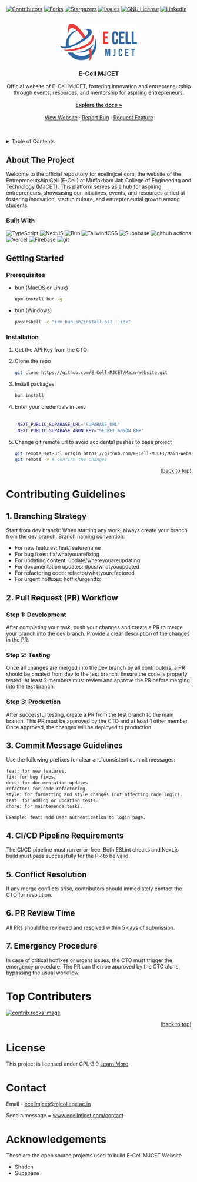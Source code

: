 [![Contributors][contributors-shield]][contributors-url]
[![Forks][forks-shield]][forks-url]
[![Stargazers][stars-shield]][stars-url]
[![Issues][issues-shield]][issues-url]
[![GNU License][license-shield]][license-url]
[![LinkedIn][linkedin-shield]][linkedin-url]

<br />
<div align="center">
  <a href="https://github.com/othneildrew/Best-README-Template">
    <img src="public/assets/Logo/logo-big-colour.png" alt="Logo" height=100>
  </a>

  <h3 align="center">E-Cell MJCET</h3>

  <p align="center">
	  Official website of E-Cell MJCET, fostering innovation and entrepreneurship through events, resources, and mentorship for aspiring entrepreneurs.
    <br />
    <br />
    <a href="#getting-started"><strong>Explore the docs »</strong></a>
    <br />
    <br />
    <a href="https://ecellmjcet.com">View Website</a>
    ·
    <a href="https://github.com/E-Cell-MJCET/Website/blob/main/.github/ISSUE_TEMPLATE/bug_report.md">Report Bug</a>
    ·
    <a href="https://github.com/E-Cell-MJCET/Website/blob/main/.github/ISSUE_TEMPLATE/feature_request.md">Request Feature</a>
  </p>
</div>

<br />
<br />

<details>
  <summary>Table of Contents</summary>
  <ol>
    <li>
      <a href="#about-the-project">About The Project</a>
      <ul>
        <li><a href="#built-with">Built With</a></li>
      </ul>
    </li>
    <li>
      <a href="#getting-started">Getting Started</a>
      <ul>
        <li><a href="#prerequisites">Prerequisites</a></li>
        <li><a href="#installation">Installation</a></li>
      </ul>
    </li>
    <li><a href="#contributing-guidelines">Contributing</a></li>
    <li><a href="#top-contributers">Top Contributers</a></li>
    <li><a href="#roadmap">Roadmap</a></li>
    <li><a href="#license">License</a></li>
    <li><a href="#contact">Contact</a></li>
    <li><a href="#acknowledgments">Acknowledgments</a></li>
  </ol>
</details>

## About The Project

Welcome to the official repository for ecellmjcet.com, the website of the Entrepreneurship Cell (E-Cell) at Muffakham Jah College of Engineering and Technology (MJCET). This platform serves as a hub for aspiring entrepreneurs, showcasing our initiatives, events, and resources aimed at fostering innovation, startup culture, and entrepreneurial growth among students.

### Built With

<div>
  <p>
    <img alt="TypeScript" src="https://img.shields.io/badge/-TypeScript-007ACC?style=flat-square&logo=typescript&logoColor=white" />
    <img alt="NextJS" src="https://img.shields.io/badge/-NextJS-000000?style=flat-square&logo=nextdotjs&logoColor=white" />
    <img alt="Bun" src="https://img.shields.io/badge/-Bun.js-000000?style=flat-square&logo=bun&logoColor=white" />
    <img alt="TailwindCSS" src="https://img.shields.io/badge/-Tailwind CSS-06B6D4?style=flat-square&logo=tailwindcss&logoColor=white" />
    <img alt="Supabase" src="https://img.shields.io/badge/-Supabase-3FCF8E?style=flat-square&logo=supabase&logoColor=white" />
    <img alt="github actions" src="https://img.shields.io/badge/-Github_Actions-2088FF?style=flat-square&logo=github-actions&logoColor=white" />
    <img alt="Vercel" src="https://img.shields.io/badge/-Vercel-000000?style=flat-square&logo=vercel&logoColor=white" />
    <img alt="Firebase" src="https://img.shields.io/badge/-Firebase-DD2C00?style=flat-square&logo=firebase&logoColor=white" />
    <img alt="git" src="https://img.shields.io/badge/-Git-F05032?style=flat-square&logo=git&logoColor=white" />
  </p>
</div>


## Getting Started

### Prerequisites

- bun (MacOS or Linux)

  ```sh
  npm install bun -g
  ```

- bun (Windows)
  ```sh
  powershell -c "irm bun.sh/install.ps1 | iex"
  ```

### Installation

1. Get the API Key from the CTO
2. Clone the repo
   ```sh
   git clone https://github.com/E-Cell-MJCET/Main-Website.git
   ```
3. Install packages
   ```sh
   bun install
   ```
4. Enter your credentials in `.env`

   ```sh

    NEXT_PUBLIC_SUPABASE_URL="SUPABASE_URL"
    NEXT_PUBLIC_SUPABASE_ANON_KEY="SECRET_ANNON_KEY"

   ```

5. Change git remote url to avoid accidental pushes to base project
   ```sh
   git remote set-url origin https://github.com/E-Cell-MJCET/Main-Website.git
   git remote -v # confirm the changes
   ```

<p align="right">(<a href="#readme-top">back to top</a>)</p>

# Contributing Guidelines

## 1. Branching Strategy

Start from dev branch: When starting any work, always create your branch from the dev branch.
Branch naming convention:

- For new features: feat/featurename
- For bug fixes: fix/whatyouarefixing
- For updating content: update/whereyouareupdating
- For documentation updates: docs/whatyouupdated
- For refactoring code: refactor/whatyourefactored
- For urgent hotfixes: hotfix/urgentfix

## 2. Pull Request (PR) Workflow

### Step 1: Development

After completing your task, push your changes and create a PR to merge your branch into the dev branch.
Provide a clear description of the changes in the PR.

### Step 2: Testing

Once all changes are merged into the dev branch by all contributors, a PR should be created from dev to the test branch.
Ensure the code is properly tested.
At least 2 members must review and approve the PR before merging into the test branch.

### Step 3: Production

After successful testing, create a PR from the test branch to the main branch.
This PR must be approved by the CTO and at least 1 other member.
Once approved, the changes will be deployed to production.

## 3. Commit Message Guidelines

Use the following prefixes for clear and consistent commit messages:

```
feat: for new features.
fix: for bug fixes.
docs: for documentation updates.
refactor: for code refactoring.
style: for formatting and style changes (not affecting code logic).
test: for adding or updating tests.
chore: for maintenance tasks.
```

```
Example: feat: add user authentication to login page.
```

## 4. CI/CD Pipeline Requirements

The CI/CD pipeline must run error-free.
Both ESLint checks and Next.js build must pass successfully for the PR to be valid.

## 5. Conflict Resolution

If any merge conflicts arise, contributors should immediately contact the CTO for resolution.

## 6. PR Review Time

All PRs should be reviewed and resolved within 5 days of submission.

## 7. Emergency Procedure

In case of critical hotfixes or urgent issues, the CTO must trigger the emergency procedure.
The PR can then be approved by the CTO alone, bypassing the usual workflow.

# Top Contributers

<a href="https://github.com/E-Cell-MJCET/Website/graphs/contributors">
  <img src="https://contrib.rocks/image?repo=E-Cell-MJCET/website" alt="contrib.rocks image" />
</a>

<p align="right">(<a href="#readme-top">back to top</a>)</p>

# License

This project is licensed under GPL-3.0 <a href="https://github.com/E-Cell-MJCET/Main-Website/blob/main/LICENSE">Learn More</a>

# Contact

Email - ecellmjcet@mjcollege.ac.in

Send a message = www.ecellmjcet.com/contact

# Acknowledgements

These are the open source projects used to build E-Cell MJCET Website

- Shadcn
- Supabase

<!--Markdown Links-->

[contributors-shield]: https://img.shields.io/github/contributors/E-Cell-MJCET/Main-Website.svg?style=for-the-badge
[contributors-url]: https://github.com/E-Cell-MJCET/Main-Website/graphs/contributors
[forks-shield]: https://img.shields.io/github/forks/E-Cell-MJCET/Main-Website.svg?style=for-the-badge
[forks-url]: https://github.com/E-Cell-MJCET/Main-Website/network/members
[stars-shield]: https://img.shields.io/github/stars/E-Cell-MJCET/Main-Website.svg?style=for-the-badge
[stars-url]: https://github.com/E-Cell-MJCET/Main-Website/stargazers
[issues-shield]: https://img.shields.io/github/issues/E-Cell-MJCET/Main-Website.svg?style=for-the-badge
[issues-url]: https://github.com/E-Cell-MJCET/Main-Website/issues
[license-shield]: https://img.shields.io/github/license/E-Cell-MJCET/Main-Website.svg?style=for-the-badge
[license-url]: https://github.com/E-Cell-MJCET/Main-Website/blob/master/LICENSE.txt
[linkedin-shield]: https://img.shields.io/badge/-LinkedIn-black.svg?style=for-the-badge&logo=linkedin&colorB=555
[linkedin-url]: https://www.linkedin.com/company/e-cell-mjcet/
